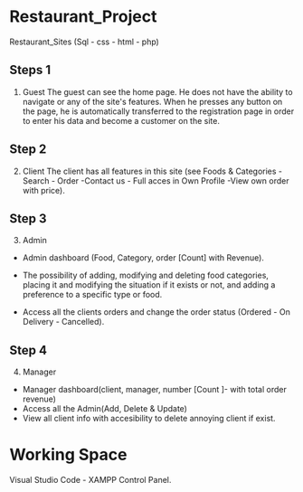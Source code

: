 # Restaurant_Project
Restaurant_Sites (Sql - css - html - php)
## Steps 1 
1. Guest
The guest can see the home page. He does not have the ability to navigate or any of the site's features. When he presses any button on the page, he is automatically transferred to the registration page in order to enter his data and become a customer on the site.

## Step 2 
2. Client
The client has all features in this site (see Foods & Categories -Search - Order -Contact us - Full acces in Own Profile -View own order with price).

## Step 3
3. Admin
* Admin dashboard (Food, Category, order [Count] with Revenue).

* The possibility of adding, modifying and deleting food categories, placing it and modifying the situation if it exists or not, and adding a preference to a specific type or food.

* Access all the clients orders and change the order status (Ordered - On Delivery - Cancelled).

## Step 4
4. Manager
* Manager dashboard(client, manager, number [Count ]- with total order revenue)
* Access all the Admin(Add, Delete & Update)
* View all client info with accesibility to delete annoying client if exist.

# Working Space
Visual Studio Code - XAMPP Control Panel.
